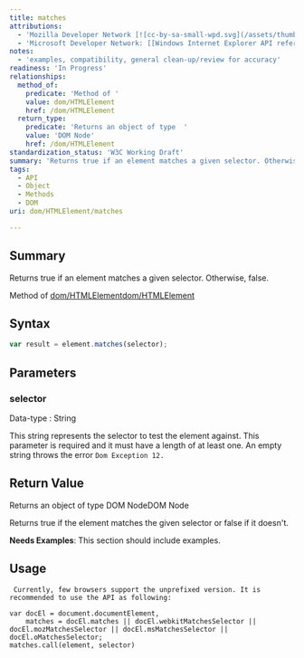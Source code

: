 ```yaml
---
title: matches
attributions:
  - 'Mozilla Developer Network [![cc-by-sa-small-wpd.svg](/assets/thumb/8/8c/cc-by-sa-small-wpd.svg/120px-cc-by-sa-small-wpd.svg.png)](http://creativecommons.org/licenses/by-sa/3.0/us/): [Article](https://developer.mozilla.org/en-US/docs/Web/API/Element.matches)'
  - 'Microsoft Developer Network: [[Windows Internet Explorer API reference](http://msdn.microsoft.com/en-us/library/ie/hh828809%28v=vs.85%29.aspx) Article]'
notes:
  - 'examples, compatibility, general clean-up/review for accuracy'
readiness: 'In Progress'
relationships:
  method_of:
    predicate: 'Method of '
    value: dom/HTMLElement
    href: /dom/HTMLElement
  return_type:
    predicate: 'Returns an object of type  '
    value: 'DOM Node'
    href: /dom/HTMLElement
standardization_status: 'W3C Working Draft'
summary: 'Returns true if an element matches a given selector. Otherwise, false.'
tags:
  - API
  - Object
  - Methods
  - DOM
uri: dom/HTMLElement/matches

---
```

## <span>Summary</span>

Returns true if an element matches a given selector. Otherwise, false.

Method of [dom/HTMLElement](/dom/HTMLElement)[dom/HTMLElement](/dom/HTMLElement)

## <span>Syntax</span>

``` js
var result = element.matches(selector);
```

## <span>Parameters</span>

### <span>selector</span>

 Data-type
:   String

 This string represents the selector to test the element against. This parameter is required and it must have a length of at least one. An empty string throws the error `Dom Exception 12.`

## <span>Return Value</span>

Returns an object of type DOM NodeDOM Node

Returns true if the element matches the given selector or false if it doesn't.

**Needs Examples**: This section should include examples.

## <span>Usage</span>

     Currently, few browsers support the unprefixed version. It is recommended to use the API as following:

    var docEl = document.documentElement,
        matches = docEl.matches || docEl.webkitMatchesSelector || docEl.mozMatchesSelector || docEl.msMatchesSelector || docEl.oMatchesSelector;
    matches.call(element, selector)